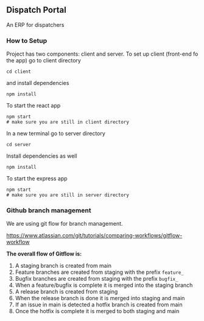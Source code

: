## Dispatch Portal

An ERP for dispatchers

### How to Setup

Project has two components: client and server.
To set up client (front-end fo the app) go to client directory

```
cd client
```

and install dependencies

```
npm install
```

To start the react app

```
npm start
# make sure you are still in client directory
```

In a new terminal go to server directory

```
cd server
```

Install dependencies as well

```
npm install
```

To start the express app

```
npm start
# make sure you are still in server directory
```

### Github branch management

We are using git flow for branch management.

https://www.atlassian.com/git/tutorials/comparing-workflows/gitflow-workflow

**The overall flow of Gitflow is:**

1. A staging branch is created from main
2. Feature branches are created from staging with the prefix `feature_`
3. Bugfix branches are created from staging with the prefix `bugfix_`
4. When a feature/bugfix is complete it is merged into the staging branch
5. A release branch is created from staging
6. When the release branch is done it is merged into staging and main
7. If an issue in main is detected a hotfix branch is created from main
8. Once the hotfix is complete it is merged to both staging and main
